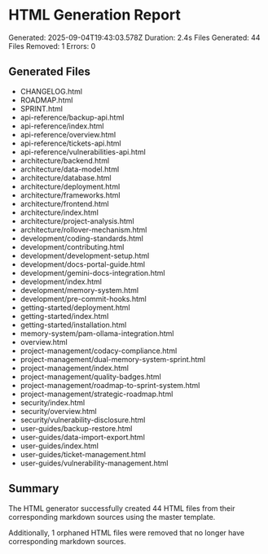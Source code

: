 # HTML Generation Report

Generated: 2025-09-04T19:43:03.578Z
Duration: 2.4s
Files Generated: 44
Files Removed: 1
Errors: 0

## Generated Files

- CHANGELOG.html
- ROADMAP.html
- SPRINT.html
- api-reference/backup-api.html
- api-reference/index.html
- api-reference/overview.html
- api-reference/tickets-api.html
- api-reference/vulnerabilities-api.html
- architecture/backend.html
- architecture/data-model.html
- architecture/database.html
- architecture/deployment.html
- architecture/frameworks.html
- architecture/frontend.html
- architecture/index.html
- architecture/project-analysis.html
- architecture/rollover-mechanism.html
- development/coding-standards.html
- development/contributing.html
- development/development-setup.html
- development/docs-portal-guide.html
- development/gemini-docs-integration.html
- development/index.html
- development/memory-system.html
- development/pre-commit-hooks.html
- getting-started/deployment.html
- getting-started/index.html
- getting-started/installation.html
- memory-system/pam-ollama-integration.html
- overview.html
- project-management/codacy-compliance.html
- project-management/dual-memory-system-sprint.html
- project-management/index.html
- project-management/quality-badges.html
- project-management/roadmap-to-sprint-system.html
- project-management/strategic-roadmap.html
- security/index.html
- security/overview.html
- security/vulnerability-disclosure.html
- user-guides/backup-restore.html
- user-guides/data-import-export.html
- user-guides/index.html
- user-guides/ticket-management.html
- user-guides/vulnerability-management.html

## Summary

The HTML generator successfully created 44 HTML files from their corresponding markdown sources using the master template.

Additionally, 1 orphaned HTML files were removed that no longer have corresponding markdown sources.

